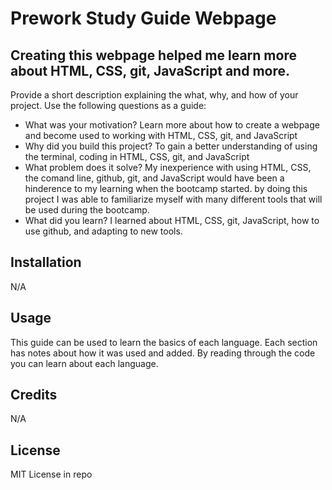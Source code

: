 # Prework Study Guide Webpage

## Creating this webpage helped me learn more about HTML, CSS, git, JavaScript and more.

Provide a short description explaining the what, why, and how of your project. Use the following questions as a guide:

- What was your motivation? Learn more about how to create a webpage and become used to working with HTML, CSS, git, and JavaScript
- Why did you build this project? To gain a better understanding of using the terminal, coding in HTML, CSS, git, and JavaScript
- What problem does it solve? My inexperience with using HTML, CSS, the comand line, github, git, and JavaScript would have been a hinderence to my learning when the bootcamp started. by doing this project I was able to familiarize myself with many different tools that will be used during the bootcamp.
- What did you learn? I learned about HTML, CSS, git, JavaScript, how to use github, and adapting to new tools. 


## Installation

N/A

## Usage

This guide can be used to learn the basics of each language. Each section has notes about how it was used and added. By reading through the code you can learn about each language. 

## Credits

N/A

## License

MIT License in repo